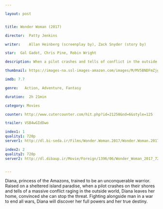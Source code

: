 ```yaml
---

layout: post


title: Wonder Woman (2017)

director:  Patty Jenkins

writer:    Allan Heinberg (screenplay by), Zack Snyder (story by)

star:  Gal Gadot, Chris Pine, Robin Wright

description: When a pilot crashes and tells of conflict in the outside world, Diana, an Amazonian warrior in training, leaves home to fight a war, discovering her full powers and true destiny.

thumbnail: https://images-na.ssl-images-amazon.com/images/M/MV5BNDFmZjgyMTEtYTk5MC00NmY0LWJhZjktOWY2MzI5YjkzODNlXkEyXkFqcGdeQXVyMDA4NzMyOA@@._V1_QL50_SY1000_SX675_AL_.jpg

imdb: 7.7

genre:   Action, Adventure, Fantasy 

duration:  2h 21min

category: Movies

counter: http://www.cutercounter.com/hit.php?id=21250&nd=6&style=125

trailer: VSB4wGIdDwo

index1: 1
quality1: 720p
server1: http://dl.bi-seda.ir/Films/Wonder.Woman.2017/Wonder.Woman.2017.TC.720P.x264.AC3-NoGrp-[Bi-3-Seda.Ir].mkv

index2: 2
quality2: 720p
server2: http://dl.dibaup.ir/Movie/Foreign/1396/06/Wonder_Woman_2017_720p_SHeRiF_(DibaMovie).mkv


---
```


Diana, princess of the Amazons, trained to be an unconquerable warrior. Raised on a sheltered island paradise, when a pilot crashes on their shores and tells of a massive conflict raging in the outside world, Diana leaves her home, convinced she can stop the threat. Fighting alongside man in a war to end all wars, Diana will discover her full powers and her true destiny.